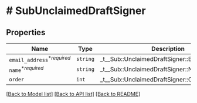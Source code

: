 # # SubUnclaimedDraftSigner



## Properties

Name | Type | Description | Notes
------------ | ------------- | ------------- | -------------
| `email_address`<sup>*_required_</sup> | ```string``` |  _t__Sub::UnclaimedDraftSigner::EMAIL_ADDRESS  |  |
| `name`<sup>*_required_</sup> | ```string``` |  _t__Sub::UnclaimedDraftSigner::NAME  |  |
| `order` | ```int``` |  _t__Sub::UnclaimedDraftSigner::ORDER  |  |

[[Back to Model list]](../../README.md#models) [[Back to API list]](../../README.md#endpoints) [[Back to README]](../../README.md)
